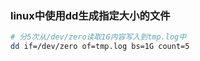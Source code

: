 ### linux中使用dd生成指定大小的文件

```bash
# 分5次从/dev/zero读取1G内容写入到tmp.log中
dd if=/dev/zero of=tmp.log bs=1G count=5
```
